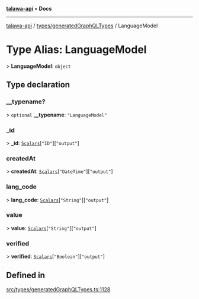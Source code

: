 [**talawa-api**](../../../README.md) • **Docs**

***

[talawa-api](../../../modules.md) / [types/generatedGraphQLTypes](../README.md) / LanguageModel

# Type Alias: LanguageModel

\> **LanguageModel**: `object`

## Type declaration

### \_\_typename?

\> `optional` **\_\_typename**: `"LanguageModel"`

### \_id

\> **\_id**: [`Scalars`](Scalars.md)\[`"ID"`\]\[`"output"`\]

### createdAt

\> **createdAt**: [`Scalars`](Scalars.md)\[`"DateTime"`\]\[`"output"`\]

### lang\_code

\> **lang\_code**: [`Scalars`](Scalars.md)\[`"String"`\]\[`"output"`\]

### value

\> **value**: [`Scalars`](Scalars.md)\[`"String"`\]\[`"output"`\]

### verified

\> **verified**: [`Scalars`](Scalars.md)\[`"Boolean"`\]\[`"output"`\]

## Defined in

[src/types/generatedGraphQLTypes.ts:1128](https://github.com/PalisadoesFoundation/talawa-api/blob/92443bb6a5ff3ed66457149a509401986a82e570/src/types/generatedGraphQLTypes.ts#L1128)
